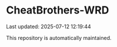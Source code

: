 # CheatBrothers-WRD

Last updated: 2025-07-12 12:19:44

This repository is automatically maintained.
